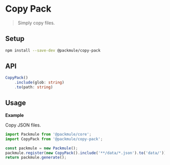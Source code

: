 # Copy Pack

> Simply copy files.

## Setup

```bash
npm install --save-dev @packmule/copy-pack
```

## API

```ts
CopyPack()
    .include(glob: string)
    .to(path: string)
```

## Usage

**Example**

Copy JSON files.

```ts
import Packmule from '@packmule/core';
import CopyPack from '@packmule/copy-pack';

const packmule = new Packmule();
packmule.register(new CopyPack().include('**/data/*.json').to('data/'));
return packmule.generate();
```
